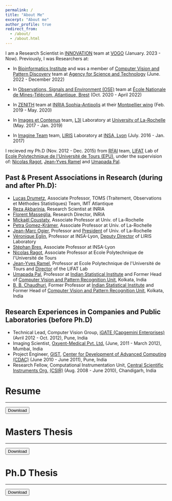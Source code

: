 ```yaml
---
permalink: /
title: "About Me"
excerpt: "About me"
author_profile: true
redirect_from: 
  - /about/
  - /about.html
---
```

I am a Research Scientist in [INNOVATION](https://www.vogo-group.com) team at [VOGO](https://www.vogo-group.com) (January. 2023 - Now). Previously, I was Researchers at:

* In [Bioinformatics Institute](https://www.a-star.edu.sg/bii) and was a member of [Computer Vision and Pattern Discovery](https://www.a-star.edu.sg/bii/research/ciid/cvpd) team at [Agency for Science and Technology](https://www.a-star.edu.sg/)  (June. 2022 - December 2022)

* In [Observations, Signals and Environment (OSE)](https://labsticc.fr/fr/equipes/ose) team at  [École Nationale de Mines-Télécom, Atlantique, Brest](https://www.imt-atlantique.fr/fr) (Oct. 2020 - April 2022)

* In [ZENITH](https://team.inria.fr/zenith/) team at [INRIA Sophia-Antipolis](https://www.inria.fr/fr/centre-inria-sophia-antipolis-mediterranee) at their [Montpellier wing](https://www.google.com/search?q=inria%2C+montpellier&sxsrf=AOaemvJaR5v4G-szLEJaNls757WqX4ihEg%3A1631778772308&source=hp&ei=1PdCYYbDD8WKlwSC1YLwDQ&iflsig=ALs-wAMAAAAAYUMF5AbBauFvZluByi5exxQBjyjpV-bk&oq=inria%2C+montpellier&gs_lcp=Cgdnd3Mtd2l6EAMyBAgjECc6BwgjEOoCECc6BggjECcQEzoECC4QQzoKCAAQsQMQgwEQQzoLCAAQgAQQsQMQgwE6CAgAELEDEIMBOgUIABCABDoICC4QsQMQgwE6BAgAEEM6BwguELEDEEM6CAgAEIAEELEDOgsIABCxAxCDARDJAzoFCAAQkgM6CAguEIAEELEDOhAIABCABBCHAhCxAxCDARAUOgsILhCABBCxAxCDAToHCCMQsAIQJ0oFCDwSATFQohpY2FVgk19oAnAAeACAAbECiAGxI5IBCDAuNC4xNC4xmAEAoAEBsAEK&sclient=gws-wiz&ved=0ahUKEwiG_cnQgYPzAhVFxYUKHYKqAN4Q4dUDCAY&uact=5) (Feb. 2019 - May. 2020)
* In [Images et Contenus](https://l3i.univ-larochelle.fr/Images-et-contenus) team, [L3I](https://l3i.univ-larochelle.fr/) Laboratory at [University of La-Rochelle](https://www.univ-larochelle.fr/) (May. 2017 - Jan. 2019)
* In [Imagine Team](https://liris.cnrs.fr/equipe/imagine) team, [LIRIS](https://liris.cnrs.fr/) Laboratory at [INSA, Lyon](https://www.insa-lyon.fr/) (July. 2016 - Jan. 2017)

I recieved my Ph.D (Nov. 2012 - Dec. 2015) from [RFAI](https://lifat.univ-tours.fr/lifat-english-version/teams/rfai) team, [LIFAT](https://lifat.univ-tours.fr/) Lab of [Ecole Polytechnique de l'Université de Tours (EPU)](https://polytech.univ-tours.fr/), under the supervision of: [Nicolas Ragot](https://www.univ-tours.fr/annuaire/m-nicolas-ragot), [Jean-Yves Ramel](https://www.univ-tours.fr/annuaire/m-jean-yves-ramel) and [Umapada Pal](https://www.isical.ac.in/~umapada/index.php).

Past & Present Associations in Research (during and after Ph.D):
------
  * [Lucas Drumetz](https://www.imt-atlantique.fr/fr/personne/lucas-drumetz), Associate Professor, TOMS (Traitement, Observations et Méthodes Statistiques) Team, IMT Atlantique
  * [Reza Akbarinia](http://www-sop.inria.fr/members/Reza.Akbarinia/), Research Scientist at INRIA
  * [Florent Masseglia](https://www.linkedin.com/in/florent-masseglia-22990224/?originalSubdomain=frl), Research Director, INRIA
  * [Mickaël Coustaty](https://l3i.univ-larochelle.fr/Coustaty-Mickael-MCF), Associate Professor at Univ. of La-Rochelle
  * [Petra Gomez-Krämer](https://pageperso.univ-lr.fr/petra.gomez/), Associate Professor at Univ. of La-Rochelle
  * [Jean-Marc Ogier](https://pageperso.univ-lr.fr/jmogier/Fiche_personnelle.html), Professor and [President](https://www.univ-larochelle.fr/luniversite/organisation/presidence/) of Univ. of La-Rochelle
  * [Véronique Eglin](https://perso.liris.cnrs.fr/veronique.eglin/), Professor at INSA-Lyon, [Deputy Director](https://liris.cnrs.fr/presentation/organigramme-liris) of LIRIS Laboratory 
  * [Stéphan Bres](https://perso.liris.cnrs.fr/stephane.bres/index.html), Associate Professor at INSA-Lyon
  * [Nicolas Ragot](https://www.univ-tours.fr/annuaire/m-nicolas-ragot), Associate Professor at Ecole Polytechnique de l'Université de Tours 
  * [Jean-Yves Ramel](https://www.univ-tours.fr/annuaire/m-jean-yves-ramel), Professor at Ecole Polytechnique de l'Université de Tours and [Director](http://www.rfai.li.univ-tours.fr/PagesPerso/jyramel/gb/default.htm) of the LIFAT Lab 
  * [Umapada Pal](https://www.isical.ac.in/~umapada/index.php), Professor at [Indian Statistical Institute](https://www.isical.ac.in/) and Former Head of [Computer Vision and Pattern Recognition Unit](https://www.isical.ac.in/units/computer-vision-and-pattern-recognition-unit), Kolkata, India
  * [B. B. Chaudhuri](https://www.isical.ac.in/~bbc/), Former Professor at [Indian Statistical Institute](https://www.isical.ac.in/) and Former Head of [Computer Vision and Pattern Recognition Unit](https://www.isical.ac.in/units/computer-vision-and-pattern-recognition-unit), Kolkata, India

Research Experiences in Companies and Public Laboratories (before Ph.D)
------
* Technical Lead, Computer Vision Group, [iGATE (Capgemini Enterprises)](https://www.capgemini.com/news/capgemini-to-acquire-igate/) (Avril 2012 - Oct. 2012), Pune, India
* Imaging Scientist, [Oxyent-Medical Pvt. Ltd.](https://www.linkedin.com/company/oxyent-medical/about/) (June, 2011 - March 2012), Mumbai, India
* Project Engineer, [GIST](https://www.cdac.in/index.aspx?id=gist), [Center for Development of Advanced Computing (CDAC)](https://www.cdac.in/) (June 2010 - June 2011), Pune, India
* Research Fellow, Computational Instrumentation Unit, [Central Scientific Instruments Org.](https://www.csio.res.in/) [(CSIR)](https://www.csir.res.in/) (Aug. 2008 - June 2010), Chandigarh, India

# Resume
------
<button onclick="window.location.href='/files/CV/main.pdf';">Download</button>

# Masters Thesis
------
<button onclick="window.location.href='/files/Thesis/masters_thesis.pdf';">Download</button>

# Ph.D Thesis
------
<button onclick="window.location.href='/files/Thesis/PhD_Thesis.pdf';">Download</button>

<!--- 
# Teaching Statement
------
<button onclick="window.location.href='/files/statements/teaching-statement_india.pdf';">Download</button>

# Research Statement
------
<button onclick="window.location.href='/files/statements/research-statement.pdf';">Download</button>
-->
